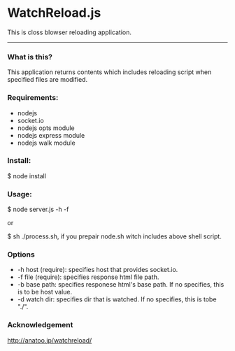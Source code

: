 # WatchReload.js

This is closs blowser reloading application.

<hr>

### What is this?

This application returns contents which includes reloading script when specified files are modified.

### Requirements:

* nodejs
* socket.io
* nodejs opts module
* nodejs express module
* nodejs walk module

### Install:

$ node install

### Usage:

$ node server.js -h <your host> -f <response file>

or

$ sh ./process.sh, if you prepair node.sh witch includes above shell script.

### Options

* -h host (require): specifies host that provides socket.io.
* -f file (require): specifies response html file path.
* -b base path: specifies responese html's base path. If no specifies, this is to be host value.
* -d watch dir: specifies dir that is watched. If no specifies, this is tobe "./".

### Acknowledgement

http://anatoo.jp/watchreload/
